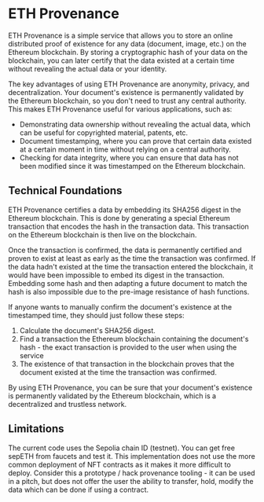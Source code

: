 # ETH Provenance
ETH Provenance is a simple service that allows you to store an online distributed proof of existence for any data (document, image, etc.) on the Ethereum blockchain. By storing a cryptographic hash of your data on the blockchain, you can later certify that the data existed at a certain time without revealing the actual data or your identity.

The key advantages of using ETH Provenance are anonymity, privacy, and decentralization. Your document's existence is permanently validated by the Ethereum blockchain, so you don't need to trust any central authority. This makes ETH Provenance useful for various applications, such as:

  * Demonstrating data ownership without revealing the actual data, which can be useful for copyrighted material, patents, etc.
  * Document timestamping, where you can prove that certain data existed at a certain moment in time without relying on a central authority.
  * Checking for data integrity, where you can ensure that data has not been modified since it was timestamped on the Ethereum blockchain.

## Technical Foundations
ETH Provenance certifies a data by embedding its SHA256 digest in the Ethereum blockchain. This is done by generating a special Ethereum transaction that encodes the hash in the transaction data. This transaction on the Ethereum blockchain is then live on the blockchain.

Once the transaction is confirmed, the data is permanently certified and proven to exist at least as early as the time the transaction was confirmed. If the data hadn't existed at the time the transaction entered the blockchain, it would have been impossible to embed its digest in the transaction. Embedding some hash and then adapting a future document to match the hash is also impossible due to the pre-image resistance of hash functions.

If anyone wants to manually confirm the document's existence at the timestamped time, they should just follow these steps:

  1. Calculate the document's SHA256 digest.
  2. Find a transaction the Ethereum blockchain containing the document's hash - the exact transaction is provided to the user when using the service
  3. The existence of that transaction in the blockchain proves that the document existed at the time the transaction was confirmed.

By using ETH Provenance, you can be sure that your document's existence is permanently validated by the Ethereum blockchain, which is a decentralized and trustless network.

## Limitations
The current code uses the Sepolia chain ID (testnet). You can get free sepETH from faucets and test it. This implementation does not use the more common deployment of NFT contracts as it makes it more difficult to deploy. Consider this a prototype / hack provenance tooling - it can be used in a pitch, but does not offer the user the ability to transfer, hold, modify the data which can be done if using a contract.

